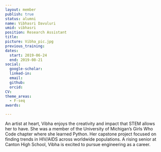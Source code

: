 ```yaml
---
layout: member
publish: true
status: alumni
name: Vibhasri Davuluri
umid: vibhasri
position: Research Assistant
title: 
picture: Vibha_pic.jpg
previous_training:
dates:
  start: 2019-06-24
  end: 2019-08-21
social: 
  google-scholar: 
  linked-in: 
  email: 
  github:
  orcid:
CV: 
theme_areas:
  - F-seq
awards:

---
```


An artist at heart, Vibha enjoys the creativity and impact that STEM allows her to have. She was a member of the University of Michigan’s Girls Who Code chapter where she learned Python. Her capstone project focused on finding trends in HIV/AIDS across worldwide populations. A rising senior at Canton High School, Vibha is excited to pursue engineering as a career.
